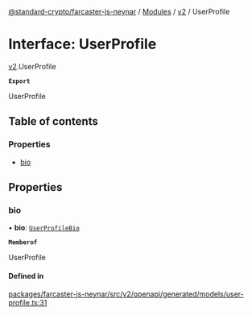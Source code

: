 [@standard-crypto/farcaster-js-neynar](../README.md) / [Modules](../modules.md) / [v2](../modules/v2.md) / UserProfile

# Interface: UserProfile

[v2](../modules/v2.md).UserProfile

**`Export`**

UserProfile

## Table of contents

### Properties

- [bio](v2.UserProfile.md#bio)

## Properties

### bio

• **bio**: [`UserProfileBio`](v2.UserProfileBio.md)

**`Memberof`**

UserProfile

#### Defined in

[packages/farcaster-js-neynar/src/v2/openapi/generated/models/user-profile.ts:31](https://github.com/standard-crypto/farcaster-js/blob/main/packages/farcaster-js-neynar/src/v2/openapi/generated/models/user-profile.ts#L31)
